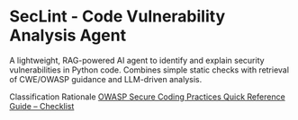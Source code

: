 # SecLint - Code Vulnerability Analysis Agent

A lightweight, RAG-powered AI agent to identify and explain security vulnerabilities in Python code. Combines simple static checks with retrieval of CWE/OWASP guidance and LLM-driven analysis.




Classification Rationale
[OWASP Secure Coding Practices Quick Reference Guide – Checklist](https://owasp.org/www-project-secure-coding-practices-quick-reference-guide/stable-en/02-checklist/05-checklist.html)
